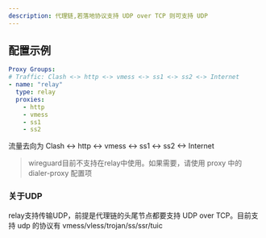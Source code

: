 ```yaml
---
description: 代理链,若落地协议支持 UDP over TCP 则可支持 UDP
---
```

## 配置示例

```yaml
Proxy Groups:
# Traffic: Clash <-> http <-> vmess <-> ss1 <-> ss2 <-> Internet
- name: "relay"
  type: relay
  proxies:
    - http
    - vmess
    - ss1
    - ss2
```

流量去向为 Clash <-> http <-> vmess <-> ss1 <-> ss2 <-> Internet

> wireguard目前不支持在relay中使用。如果需要，请使用 proxy 中的 dialer-proxy 配置项

### 关于UDP

relay支持传输UDP，前提是代理链的头尾节点都要支持 UDP over TCP。目前支持 udp 的协议有 vmess/vless/trojan/ss/ssr/tuic
